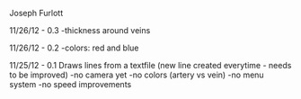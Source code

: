 

Joseph Furlott

11/26/12 - 0.3
-thickness around veins


11/26/12 - 0.2
-colors: red and blue


11/25/12 - 0.1
Draws lines from a textfile (new line created everytime - needs to be improved)
-no camera yet
-no colors (artery vs vein)
-no menu system
-no speed improvements
